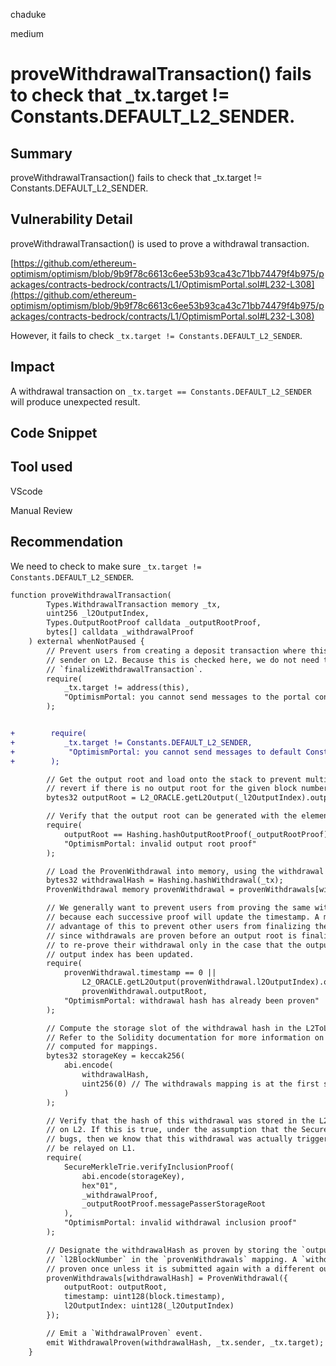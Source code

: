 chaduke

medium

# proveWithdrawalTransaction() fails to check that _tx.target != Constants.DEFAULT_L2_SENDER.

## Summary
proveWithdrawalTransaction() fails to check that _tx.target != Constants.DEFAULT_L2_SENDER.

## Vulnerability Detail

proveWithdrawalTransaction() is used to prove a withdrawal transaction. 

[https://github.com/ethereum-optimism/optimism/blob/9b9f78c6613c6ee53b93ca43c71bb74479f4b975/packages/contracts-bedrock/contracts/L1/OptimismPortal.sol#L232-L308](https://github.com/ethereum-optimism/optimism/blob/9b9f78c6613c6ee53b93ca43c71bb74479f4b975/packages/contracts-bedrock/contracts/L1/OptimismPortal.sol#L232-L308)

However, it fails to check  ``_tx.target != Constants.DEFAULT_L2_SENDER``.
## Impact

A withdrawal transaction on ``_tx.target == Constants.DEFAULT_L2_SENDER`` will produce unexpected result. 

## Code Snippet

## Tool used
VScode

Manual Review

## Recommendation
We need to check to make sure  ``_tx.target != Constants.DEFAULT_L2_SENDER``.

```diff
function proveWithdrawalTransaction(
        Types.WithdrawalTransaction memory _tx,
        uint256 _l2OutputIndex,
        Types.OutputRootProof calldata _outputRootProof,
        bytes[] calldata _withdrawalProof
    ) external whenNotPaused {
        // Prevent users from creating a deposit transaction where this address is the message
        // sender on L2. Because this is checked here, we do not need to check again in
        // `finalizeWithdrawalTransaction`.
        require(
            _tx.target != address(this),
            "OptimismPortal: you cannot send messages to the portal contract"
        );


+        require(
+           _tx.target != Constants.DEFAULT_L2_SENDER,
+            "OptimismPortal: you cannot send messages to default Constants.DEFAULT_L2_SENDER");
+        );

        // Get the output root and load onto the stack to prevent multiple mloads. This will
        // revert if there is no output root for the given block number.
        bytes32 outputRoot = L2_ORACLE.getL2Output(_l2OutputIndex).outputRoot;

        // Verify that the output root can be generated with the elements in the proof.
        require(
            outputRoot == Hashing.hashOutputRootProof(_outputRootProof),
            "OptimismPortal: invalid output root proof"
        );

        // Load the ProvenWithdrawal into memory, using the withdrawal hash as a unique identifier.
        bytes32 withdrawalHash = Hashing.hashWithdrawal(_tx);
        ProvenWithdrawal memory provenWithdrawal = provenWithdrawals[withdrawalHash];

        // We generally want to prevent users from proving the same withdrawal multiple times
        // because each successive proof will update the timestamp. A malicious user can take
        // advantage of this to prevent other users from finalizing their withdrawal. However,
        // since withdrawals are proven before an output root is finalized, we need to allow users
        // to re-prove their withdrawal only in the case that the output root for their specified
        // output index has been updated.
        require(
            provenWithdrawal.timestamp == 0 ||
                L2_ORACLE.getL2Output(provenWithdrawal.l2OutputIndex).outputRoot !=
                provenWithdrawal.outputRoot,
            "OptimismPortal: withdrawal hash has already been proven"
        );

        // Compute the storage slot of the withdrawal hash in the L2ToL1MessagePasser contract.
        // Refer to the Solidity documentation for more information on how storage layouts are
        // computed for mappings.
        bytes32 storageKey = keccak256(
            abi.encode(
                withdrawalHash,
                uint256(0) // The withdrawals mapping is at the first slot in the layout.
            )
        );

        // Verify that the hash of this withdrawal was stored in the L2toL1MessagePasser contract
        // on L2. If this is true, under the assumption that the SecureMerkleTrie does not have
        // bugs, then we know that this withdrawal was actually triggered on L2 and can therefore
        // be relayed on L1.
        require(
            SecureMerkleTrie.verifyInclusionProof(
                abi.encode(storageKey),
                hex"01",
                _withdrawalProof,
                _outputRootProof.messagePasserStorageRoot
            ),
            "OptimismPortal: invalid withdrawal inclusion proof"
        );

        // Designate the withdrawalHash as proven by storing the `outputRoot`, `timestamp`, and
        // `l2BlockNumber` in the `provenWithdrawals` mapping. A `withdrawalHash` can only be
        // proven once unless it is submitted again with a different outputRoot.
        provenWithdrawals[withdrawalHash] = ProvenWithdrawal({
            outputRoot: outputRoot,
            timestamp: uint128(block.timestamp),
            l2OutputIndex: uint128(_l2OutputIndex)
        });

        // Emit a `WithdrawalProven` event.
        emit WithdrawalProven(withdrawalHash, _tx.sender, _tx.target);
    }
```